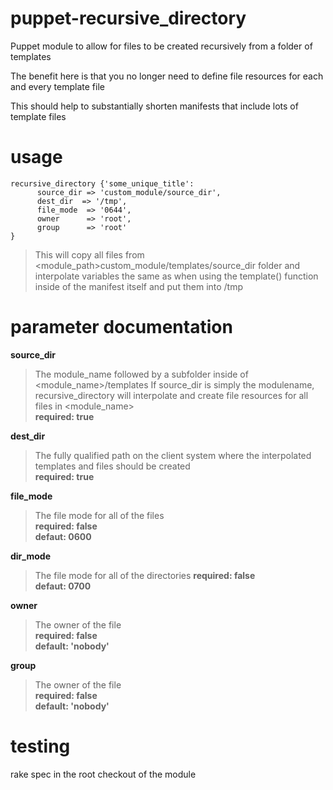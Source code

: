 puppet-recursive_directory
==========================

Puppet module to allow for files to be created recursively from a folder of templates

The benefit here is that you no longer need to define file resources for each and every template file

This should help to substantially shorten manifests that include lots of template files

usage
=====
```
recursive_directory {'some_unique_title':
      source_dir => 'custom_module/source_dir',
      dest_dir  => '/tmp',
      file_mode  => '0644',
      owner      => 'root',
      group      => 'root'
}
```
> This will copy all files from <module_path>custom_module/templates/source_dir folder
> and interpolate variables the same as when using the template() function inside of the
> manifest itself and put them into /tmp

parameter documentation
=======================
**source_dir**  

>The module_name followed by a subfolder inside of <module_name>/templates
>If source_dir is simply the modulename, recursive_directory will interpolate and
>create file resources for all files in <module_name>  
>**required: true**
    
**dest_dir**  

>The fully qualified path on the client system where the interpolated templates and files
>should be created  
>**required: true**
    
**file_mode**  

>The file mode for all of the files  
>**required: false**  
>**defaut: 0600**
    
**dir_mode**  

>The file mode for all of the directories
>**required: false**  
>**defaut: 0700**  

**owner**
   
>The owner of the file  
>**required: false**  
>**default: 'nobody'**
    
**group**
   
>The owner of the file  
>**required: false**  
>**default: 'nobody'**

testing
=======

rake spec in the root checkout of the module
